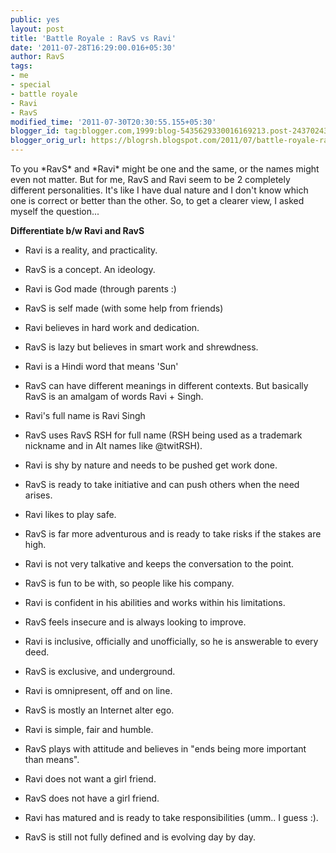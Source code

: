 ```yaml
---
public: yes
layout: post
title: 'Battle Royale : RavS vs Ravi'
date: '2011-07-28T16:29:00.016+05:30'
author: RavS
tags:
- me
- special
- battle royale
- Ravi
- RavS
modified_time: '2011-07-30T20:30:55.155+05:30'
blogger_id: tag:blogger.com,1999:blog-5435629330016169213.post-2437024381047201961
blogger_orig_url: https://blogrsh.blogspot.com/2011/07/battle-royale-ravs-vs-ravi.html
---
```


To you \*RavS\* and \*Ravi\* might be one and the same, or the names might even not matter. But for me, RavS and Ravi seem to be 2 completely different personalities. It's like I have dual nature and I don't know which one is correct or better than the other. So, to get a clearer view, I asked myself the question... 

  

**Differentiate b/w Ravi and RavS**

  

-   Ravi is a reality, and practicality.

-   RavS is a concept. An ideology.

-   Ravi is God made (through parents :)

-   RavS is self made (with some help from friends)

-   Ravi believes in hard work and dedication.

-   RavS is lazy but believes in smart work and shrewdness.

-   Ravi is a Hindi word that means 'Sun'

-   RavS can have different meanings in different contexts. But basically RavS is an amalgam of words Ravi + Singh.

-   Ravi's full name is Ravi Singh

-   RavS uses RavS RSH for full name (RSH being used as a trademark nickname and in Alt names like @twitRSH).

-   Ravi is shy by nature and needs to be pushed get work done.

-   RavS is ready to take initiative and can push others when the need arises.

-   Ravi likes to play safe.

-   RavS is far more adventurous and is ready to take risks if the stakes are high.

-   Ravi is not very talkative and keeps the conversation to the point.

-   RavS is fun to be with, so people like his company.

-   Ravi is confident in his abilities and works within his limitations.

-   RavS feels insecure and is always looking to improve.

-   Ravi is inclusive, officially and unofficially, so he is answerable to every deed.

-   RavS is exclusive, and underground.

-   Ravi is omnipresent, off and on line.

-   RavS is mostly an Internet alter ego.

-   Ravi is simple, fair and humble.

-   RavS plays with attitude and believes in "ends being more important than means".

-   Ravi does not want a girl friend.

-   RavS does not have a girl friend.

-   Ravi has matured and is ready to take responsibilities (umm.. I guess :).

-   RavS is still not fully defined and is evolving day by day.